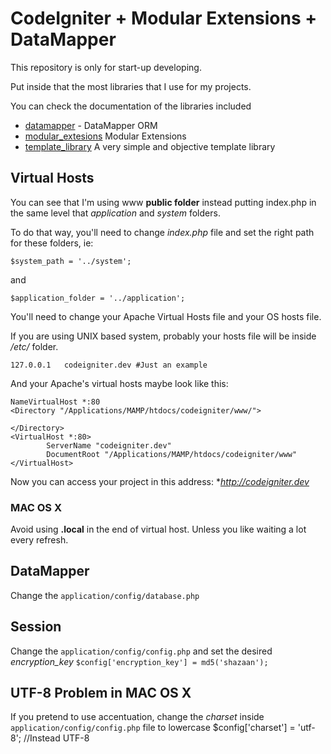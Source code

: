 CodeIgniter + Modular Extensions + DataMapper
=============================================

This repository is only for start-up developing.

Put inside that the most libraries that I use for
my projects.

You can check the documentation of the libraries
included

* [datamapper](http://datamapper.wanwizard.eu/) - DataMapper ORM
* [modular_extesions](https://bitbucket.org/wiredesignz/codeigniter-modular-extensions-hmvc/wiki/Home) Modular Extensions
* [template_library](http://maestric.com/doc/php/codeigniter_template) A very simple and objective template library

Virtual Hosts
-------------

You can see that I'm using www **public folder**
instead putting index.php in the same level that
*application* and *system* folders.

To do that way, you'll need to change *index.php*
file and set the right path for these folders, ie:

	$system_path = '../system';

and

	$application_folder = '../application';

You'll need to change your Apache Virtual Hosts file
and your OS hosts file.

If you are using UNIX based system, probably your
hosts file will be inside */etc/* folder.

	127.0.0.1	codeigniter.dev #Just an example

And your Apache's virtual hosts maybe look like this:

	NameVirtualHost *:80
	<Directory "/Applications/MAMP/htdocs/codeigniter/www/">

	</Directory>
	<VirtualHost *:80>
	        ServerName "codeigniter.dev"
	        DocumentRoot "/Applications/MAMP/htdocs/codeigniter/www"
	</VirtualHost>

Now you can access your project in this address: **http://codeigniter.dev*

### MAC OS X

Avoid using **.local** in the end of virtual host. Unless you like waiting
a lot every refresh.


DataMapper
----------

Change the ``application/config/database.php``

Session
-------

Change the ``application/config/config.php`` and set the desired *encryption_key* ``$config['encryption_key'] = md5('shazaan');``

UTF-8 Problem in MAC OS X
-------------------------

If you pretend to use accentuation, change the *charset*
inside ``application/config/config.php`` file to lowercase
	$config['charset'] =  'utf-8'; //Instead UTF-8